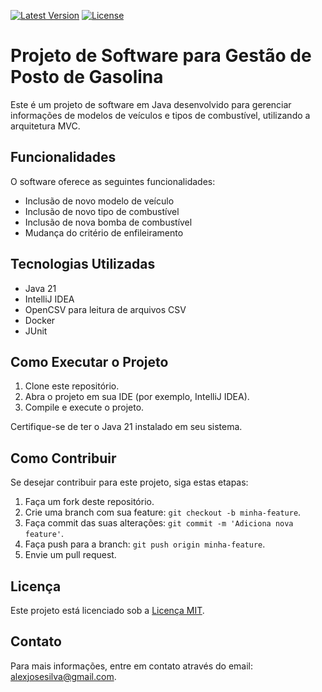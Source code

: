 [![Latest Version](https://img.shields.io/github/v/release/alexjosesilva/crm_postogasolinas_Logus_mvc?include_prereleases)](https://github.com/alexjosesilva/crm_postogasolinas_Logus_mvc/releases/tag/1.0)
[![License](https://img.shields.io/github/license/alexjosesilva/crm_postogasolinas_Logus_mvc)]([https://github.com/alexjosesilva/crm_postogasolinas_Logus_mvc/blob/master/LICENSE](https://github.com/alexjosesilva/logus-microservice-gas-station/blob/master/LICENSE))

# Projeto de Software para Gestão de Posto de Gasolina

Este é um projeto de software em Java desenvolvido para gerenciar informações de modelos de veículos e tipos de combustível, utilizando a arquitetura MVC.

## Funcionalidades

O software oferece as seguintes funcionalidades:

- Inclusão de novo modelo de veículo
- Inclusão de novo tipo de combustível
- Inclusão de nova bomba de combustível
- Mudança do critério de enfileiramento

## Tecnologias Utilizadas

- Java 21
- IntelliJ IDEA
- OpenCSV para leitura de arquivos CSV
- Docker
- JUnit

## Como Executar o Projeto

1. Clone este repositório.
2. Abra o projeto em sua IDE (por exemplo, IntelliJ IDEA).
3. Compile e execute o projeto.

Certifique-se de ter o Java 21 instalado em seu sistema.

## Como Contribuir

Se desejar contribuir para este projeto, siga estas etapas:

1. Faça um fork deste repositório.
2. Crie uma branch com sua feature: `git checkout -b minha-feature`.
3. Faça commit das suas alterações: `git commit -m 'Adiciona nova feature'`.
4. Faça push para a branch: `git push origin minha-feature`.
5. Envie um pull request.

## Licença

Este projeto está licenciado sob a [Licença MIT](LICENSE).

## Contato

Para mais informações, entre em contato através do email: alexjosesilva@gmail.com.
